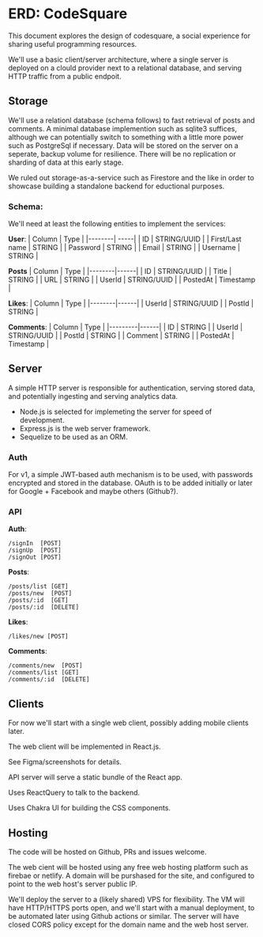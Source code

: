 # ERD: CodeSquare

This document explores the design of codesquare, a social experience for sharing useful programming resources.

We'll use a basic client/server architecture, where a single server is deployed on a clould provider next to a relational database, and serving HTTP traffic from a public endpoit.

## Storage

We'll use a relationl database (schema follows) to fast retrieval of posts and comments. A minimal database implemention such as sqlite3 suffices, although we can potentially switch to something with a little more power such as PostgreSql if necessary. Data will be stored on the server on a seperate, backup volume for resilience. There will be no replication or sharding of data at this early stage.

We ruled out storage-as-a-service such as Firestore and the like in order to showcase building a standalone backend for eductional purposes.

### Schema:

We'll need at least the following entities to implement the services:

**User**:
| Column | Type |
|--------| -----|
| ID | STRING/UUID |
| First/Last name | STRING |
| Password | STRING |
| Email | STRING |
| Username | STRING |

**Posts**
| Column | Type |
|--------|------|
| ID | STRING/UUID |
| Title | STRING |
| URL | STRING |
| UserId | STRING/UUID |
| PostedAt | Timestamp |

**Likes**:
| Column | Type |
|--------|------|
| UserId | STRING/UUID |
| PostId | STRING |

**Comments**:
| Column | Type |
|---------|------|
| ID | STRING |
| UserId | STRING/UUID |
| PostId | STRING |
| Comment | STRING |
| PostedAt | Timestamp |

## Server

A simple HTTP server is responsible for authentication, serving stored data, and potentially ingesting and serving analytics data.

- Node.js is selected for implemeting the server for speed of development.
- Express.js is the web server framework.
- Sequelize to be used as an ORM.

### Auth

For v1, a simple JWT-based auth mechanism is to be used, with passwords
encrypted and stored in the database. OAuth is to be added initially or later
for Google + Facebook and maybe others (Github?).

### API

**Auth**:

```
/signIn  [POST]
/signUp  [POST]
/signOut [POST]
```

**Posts**:

```
/posts/list [GET]
/posts/new  [POST]
/posts/:id  [GET]
/posts/:id  [DELETE]
```

**Likes**:

```
/likes/new [POST]
```

**Comments**:

```
/comments/new  [POST]
/comments/list [GET]
/comments/:id  [DELETE]
```

## Clients

For now we'll start with a single web client, possibly adding mobile clients later.

The web client will be implemented in React.js.

See Figma/screenshots for details.

API server will serve a static bundle of the React app.

Uses ReactQuery to talk to the backend.

Uses Chakra UI for building the CSS components.

## Hosting

The code will be hosted on Github, PRs and issues welcome.

The web cient will be hosted using any free web hosting platform such as firebae or netlify. A domain will be purshased for the site, and configured to point to the web host's server public IP.

We'll deploy the server to a (likely shared) VPS for flexibility. The VM will have
HTTP/HTTPS ports open, and we'll start with a manual deployment, to be automated
later using Github actions or similar. The server will have closed CORS policy except
for the domain name and the web host server.
